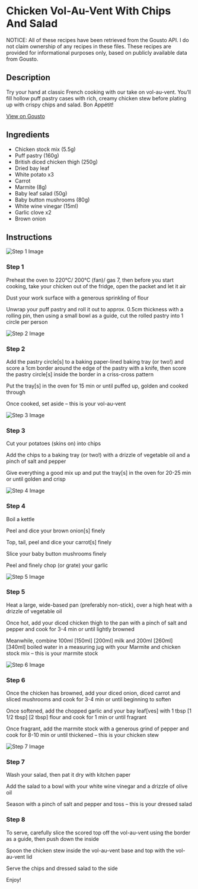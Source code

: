 # Chicken Vol-Au-Vent With Chips And Salad

NOTICE: All of these recipes have been retrieved from the Gousto API. I do not claim ownership of any recipes in these files. These recipes are provided for informational purposes only, based on publicly available data from Gousto.

## Description

Try your hand at classic French cooking with our take on vol-au-vent. You’ll fill hollow puff pastry cases with rich, creamy chicken stew before plating up with crispy chips and salad. Bon Appétit!

[View on Gousto](https://www.gousto.co.uk/recipes/cookbook/chicken-vol-au-vent-with-chips-and-salad)

## Ingredients

- Chicken stock mix (5.5g)
- Puff pastry (160g)
- British diced chicken thigh (250g)
- Dried bay leaf
- White potato x3
- Carrot
- Marmite (8g)
- Baby leaf salad (50g)
- Baby button mushrooms (80g)
- White wine vinegar (15ml)
- Garlic clove x2
- Brown onion

## Instructions

![Step 1 Image](https://production-media.gousto.co.uk/cms/recipe-step-image/step-1-1716468688867-x200.jpg)

### Step 1

Preheat the oven to 220°C/ 200°C (fan)/ gas 7, then before you start cooking, take your chicken out of the fridge, open the packet and let it air

Dust your work surface with a generous sprinkling of flour

Unwrap your puff pastry and roll it out to approx. 0.5cm thickness with a rolling pin, then using a small bowl as a guide, cut the rolled pastry into 1 circle per person

![Step 2 Image](https://production-media.gousto.co.uk/cms/recipe-step-image/step-2-1716468692822-x200.jpg)

### Step 2

Add the pastry circle[s] to a baking paper-lined baking tray (or two!) and score a 1cm border around the edge of the pastry with a knife, then score the pastry circle[s] inside the border in a criss-cross pattern

Put the tray[s] in the oven for 15 min or until puffed up, golden and cooked through

Once cooked, set aside – this is your vol-au-vent

![Step 3 Image](https://production-media.gousto.co.uk/cms/recipe-step-image/step-3-1716468696683-x200.jpg)

### Step 3

Cut your potatoes (skins on) into chips

Add the chips to a baking tray (or two!) with a drizzle of vegetable oil and a pinch of salt and pepper

Give everything a good mix up and put the tray[s] in the oven for 20-25 min or until golden and crisp

![Step 4 Image](https://production-media.gousto.co.uk/cms/recipe-step-image/step-4-1716468699792-x200.jpg)

### Step 4

Boil a kettle

Peel and dice your brown onion[s] finely

Top, tail, peel and dice your carrot[s] finely

Slice your baby button mushrooms finely

Peel and finely chop (or grate) your garlic

![Step 5 Image](https://production-media.gousto.co.uk/cms/recipe-step-image/step-5-1716468703827-x200.jpg)

### Step 5

Heat a large, wide-based pan (preferably non-stick), over a high heat with a drizzle of vegetable oil

Once hot, add your diced chicken thigh to the pan with a pinch of salt and pepper and cook for 3-4 min or until lightly browned

Meanwhile, combine 100ml <span class="text-purple">[150ml]</span> <span class="text-danger">[200ml]</span> milk and 200ml <span class="text-purple">[260ml]</span> <span class="text-danger">[340ml]</span> boiled water in a measuring jug with your Marmite and chicken stock mix – this is your marmite stock

![Step 6 Image](https://production-media.gousto.co.uk/cms/recipe-step-image/step-6-1716468707184-x200.jpg)

### Step 6

Once the chicken has browned, add your diced onion, diced carrot and sliced mushrooms and cook for 3-4 min or until beginning to soften

Once softened, add the chopped garlic and your bay leaf[ves] with 1 tbsp <span class="text-purple">[1 1/2 tbsp]</span> <span class="text-danger">[2 tbsp]</span> flour and cook for 1 min or until fragrant

Once fragrant, add the marmite stock with a generous grind of pepper and cook for 8-10 min or until thickened – this is your chicken stew

![Step 7 Image](https://production-media.gousto.co.uk/cms/recipe-step-image/step-7-1716468710639-x200.jpg)

### Step 7

Wash your salad, then pat it dry with kitchen paper 

Add the salad to a bowl with your white wine vinegar and a drizzle of olive oil

Season with a pinch of salt and pepper and toss – this is your dressed salad

### Step 8

To serve, carefully slice the scored top off the vol-au-vent using the border as a guide, then push down the inside

Spoon the chicken stew inside the vol-au-vent base and top with the vol-au-vent lid

Serve the chips and dressed salad to the side

Enjoy!

